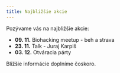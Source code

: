 ```yaml
---
title: Najbližšie akcie
---
```

P﻿ozývame vás na najbližšie akcie:



- **09. 11.** Biohacking meetup - beh a strava
- **23. 11.** Talk - Juraj Karpiš
- **03. 12.** Otváracia párty



Bližšie informácie doplníme čoskoro.